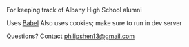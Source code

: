 For keeping track of Albany High School alumni

Uses <a href="https://babeljs.io/">Babel</a>
Also uses cookies; make sure to run in dev server

Questions? Contact philipshen13@gmail.com
